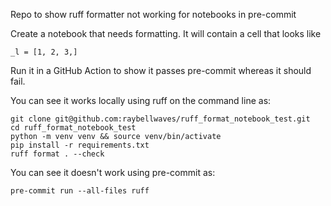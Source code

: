 Repo to show ruff formatter not working for notebooks in pre-commit

Create a notebook that needs formatting. It will contain a cell that looks like

`_l = [1, 2, 3,]`

Run it in a GitHub Action to show it passes pre-commit whereas it should fail.

You can see it works locally using ruff on the command line as:
```
git clone git@github.com:raybellwaves/ruff_format_notebook_test.git
cd ruff_format_notebook_test
python -m venv venv && source venv/bin/activate
pip install -r requirements.txt
ruff format . --check
```

You can see it doesn't work using pre-commit as:
```
pre-commit run --all-files ruff
```
